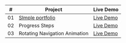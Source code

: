 </style>

<table>
  <thead>
    <tr>
      <th>#</th>
      <th>Project</th>
      <th>Live Demo</th>
    </tr>
  </thead>
  <tbody>
    <tr>
      <td>01</td>
      <td>
        <a href="https://github.com/debbrotokumark/SImpleportfolio"
          >SImple portfolio</a
        >
      </td>
      <td>
        <a href="https://debbrotokumark.github.io/SImpleportfolio/"
          >Live Demo</a
        >
      </td>
    </tr>
    <tr>
      <td>02</td>
      <td>Progress Steps</td>
      <td><a href="URL_of_Live_Demo">Live Demo</a></td>
    </tr>
    <tr>
      <td>03</td>
      <td>Rotating Navigation Animation</td>
      <td><a href="URL_of_Live_Demo">Live Demo</a></td>
    </tr>
    <!-- Add more rows as needed -->
  </tbody>
</table>
